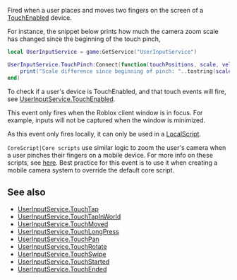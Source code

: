 Fired when a user places and moves two fingers on the screen of a [TouchEnabled](https://developer.roblox.com/en-us/api-reference/property/UserInputService/TouchEnabled) device.

For instance, the snippet below prints how much the camera zoom scale has changed since the beginning of the touch pinch,

```lua
local UserInputService = game:GetService("UserInputService")

UserInputService.TouchPinch:Connect(function(touchPositions, scale, velocity, state, gameProcessedEvent)
	print("Scale difference since beginning of pinch: "..tostring(scale))
end)
``` 

To check if a user's device is TouchEnabled, and that touch events will fire, see [UserInputService.TouchEnabled](https://developer.roblox.com/en-us/api-reference/property/UserInputService/TouchEnabled).

This event only fires when the Roblox client window is in focus. For example, inputs will not be captured when the window is minimized.

As this event only fires locally, it can only be used in a [LocalScript](https://developer.roblox.com/en-us/api-reference/class/LocalScript).

`CoreScript|Core scripts` use similar logic to zoom the user's camera when a user pinches their fingers on a mobile device. For more info on these scripts, see [here](https://www.robloxdev.com/articles/Movement-and-camera-controls). Best practice for this event is to use it when creating a mobile camera system to override the default core script.

See also
--------

*   [UserInputService.TouchTap](https://developer.roblox.com/en-us/api-reference/event/UserInputService/TouchTap)
*   [UserInputService.TouchTapInWorld](https://developer.roblox.com/en-us/api-reference/event/UserInputService/TouchTapInWorld)
*   [UserInputService.TouchMoved](https://developer.roblox.com/en-us/api-reference/event/UserInputService/TouchMoved)
*   [UserInputService.TouchLongPress](https://developer.roblox.com/en-us/api-reference/event/UserInputService/TouchLongPress)
*   [UserInputService.TouchPan](https://developer.roblox.com/en-us/api-reference/event/UserInputService/TouchPan)
*   [UserInputService.TouchRotate](https://developer.roblox.com/en-us/api-reference/event/UserInputService/TouchRotate)
*   [UserInputService.TouchSwipe](https://developer.roblox.com/en-us/api-reference/event/UserInputService/TouchSwipe)
*   [UserInputService.TouchStarted](https://developer.roblox.com/en-us/api-reference/event/UserInputService/TouchStarted)
*   [UserInputService.TouchEnded](https://developer.roblox.com/en-us/api-reference/event/UserInputService/TouchEnded)